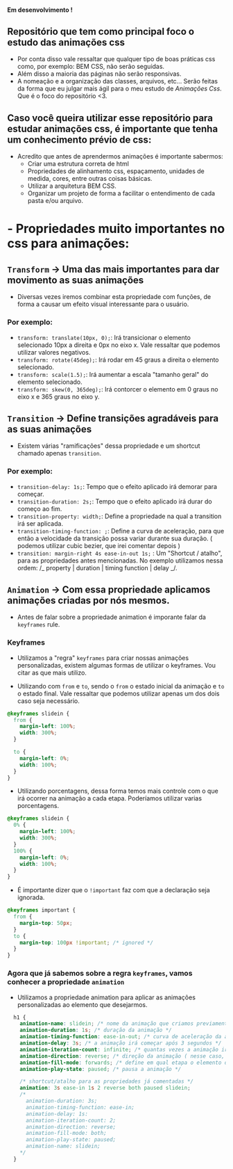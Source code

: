#### Em desenvolvimento !

## Repositório que tem como principal foco o estudo das animações css

- Por conta disso vale ressaltar que qualquer tipo de boas práticas css como, por exemplo: BEM CSS, não serão seguidas.
- Além disso a maioria das páginas não serão responsivas.
- A nomeação e a organização das classes, arquivos, etc... Serão feitas da forma que eu julgar mais ágil para o meu estudo de _Animações Css_. Que é o foco do repositório <3.

## Caso você queira utilizar esse repositório para estudar animações css, é importante que tenha um conhecimento prévio de css:

- Acredito que antes de aprendermos animações é importante sabermos:
  - Criar uma estrutura correta de html
  - Propriedades de alinhamento css, espaçamento, unidades de medida, cores, entre outras coisas básicas.
  - Utilizar a arquitetura BEM CSS.
  - Organizar um projeto de forma a facilitar o entendimento de cada pasta e/ou arquivo.

# - Propriedades muito importantes no css para animações:

## `Transform` -> Uma das mais importantes para dar movimento as suas animações

- Diversas vezes iremos combinar esta propriedade com funções, de forma a causar um efeito visual interessante para o usuário.

### Por exemplo:

- `transform: translate(10px, 0);`: Irá transicionar o elemento selecionado 10px a direita e 0px no eixo x. Vale ressaltar que podemos utilizar valores negativos.
- `transform: rotate(45deg);`: Irá rodar em 45 graus a direita o elemento selecionado.
- `transform: scale(1.5);`: Irá aumentar a escala "tamanho geral" do elemento selecionado.
- `transform: skew(0, 365deg);`: Irá contorcer o elemento em 0 graus no eixo x e 365 graus no eixo y.

## `Transition` -> Define transições agradáveis para as suas animações

- Existem várias "ramificações" dessa propriedade e um shortcut chamado apenas `transition`.

### Por exemplo:

- `transition-delay: 1s;`: Tempo que o efeito aplicado irá demorar para começar.
- `transition-duration: 2s;`: Tempo que o efeito aplicado irá durar do começo ao fim.
- `transition-property: width;`: Define a propriedade na qual a transition irá ser aplicada.
- `transition-timing-function: ;`: Define a curva de aceleração, para que então a velocidade da transição possa variar durante sua duração. ( podemos utilizar cubic bezier, que irei comentar depois )
- `transition: margin-right 4s ease-in-out 1s;` : Um "Shortcut / atalho", para as propriedades antes mencionadas. No exemplo utilizamos nessa ordem: /_ property | duration | timing function | delay _/.

## `Animation` -> Com essa propriedade aplicamos animações criadas por nós mesmos.

- Antes de falar sobre a propriedade animation é imporante falar da `keyframes` rule.

### Keyframes

- Utilizamos a "regra" `keyframes` para criar nossas animações personalizadas, existem algumas formas de utilizar o keyframes. Vou citar as que mais utilizo.

- Utilizando com `from` e `to`, sendo o `from` o estado inicial da animação e `to` o estado final. Vale ressaltar que podemos utilizar apenas um dos dois caso seja necessário.

```css
@keyframes slidein {
  from {
    margin-left: 100%;
    width: 300%;
  }

  to {
    margin-left: 0%;
    width: 100%;
  }
}
```

- Utilizando porcentagens, dessa forma temos mais controle com o que irá ocorrer na animação a cada etapa. Poderíamos utilizar varias porcentagens.

```css
@keyframes slidein {
  0% {
    margin-left: 100%;
    width: 300%;
  }
  100% {
    margin-left: 0%;
    width: 100%;
  }
}
```

- É importante dizer que o `!important` faz com que a declaração seja ignorada.

```css
@keyframes important {
  from {
    margin-top: 50px;
  }
  to {
    margin-top: 100px !important; /* ignored */
  }
}
```

### Agora que já sabemos sobre a regra `keyframes`, vamos conhecer a propriedade `animation`

- Utilizamos a propriedade animation para aplicar as animações personalizadas ao elemento que desejarmos.


```css
  h1 {
    animation-name: slidein; /* nome da animação que criamos previamente */
    animation-duration: 1s; /* duração da animação */
    animation-timing-function: ease-in-out; /* curva de aceleração da animação */
    animation-delay: 3s; /* a animação irá começar após 3 segundos */
    animation-iteration-count: infinite; /* quantas vezes a animação irá ocorrer */
    animation-direction: reverse; /* direção da animação ( nesse caso, invertida ) */
    animation-fill-mode: forwards; /* define em qual etapa o elemento deve parar após a animação ser finalizada ( nesse caso, no último frame da animação ) */
    animation-play-state: paused; /* pausa a animação */

    /* shortcut/atalho para as propriedades já comentadas */
    animation: 3s ease-in 1s 2 reverse both paused slidein;
    /*
      animation-duration: 3s;
      animation-timing-function: ease-in;
      animation-delay: 1s:
      animation-iteration-count: 2;
      animation-direction: reverse;
      animation-fill-mode: both;
      animation-play-state: paused;
      animation-name: slidein;
    */
  }
```